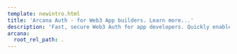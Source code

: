 ```yaml
---
template: newintro.html
title: 'Arcana Auth - for Web3 App builders. Learn more...'
description: 'Fast, secure Web3 Auth for app developers. Quickly enable Web2-like user onboarding in Web3 apps. Let authenticated users sign blockchain transactions in a jiffy.'
arcana:
  root_rel_path: .
---
```


# 
